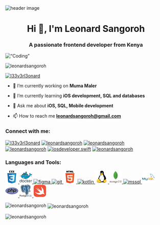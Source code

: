 <img alt = "header image" src = "profile">
<h1 align="center">Hi 👋, I'm Leonard Sangoroh</h1>
<h3 align="center">A passionate frontend developer from Kenya</h3>

<img align = “right” alt = “Coding” width = “400” src = “https://camo.githubusercontent.com/cae12fddd9d6982901d82580bdf321d81fb299141098ca1c2d4891870827bf17/68747470733a2f2f6d69726f2e6d656469756d2e636f6d2f6d61782f313336302f302a37513379765349765f7430696f4a2d5a2e676966”>

<p align="left"> <img src="https://komarev.com/ghpvc/?username=leonardsangoroh&label=Profile%20views&color=0e75b6&style=flat" alt="leonardsangoroh" /> </p>

<p align="left"> <a href="https://twitter.com/l33v3rl3onard" target="blank"><img src="https://img.shields.io/twitter/follow/l33v3rl3onard?logo=twitter&style=for-the-badge" alt="l33v3rl3onard" /></a> </p>

- 🔭 I’m currently working on **Muma Maler**

- 🌱 I’m currently learning **iOS development, SQL and databases**

- 💬 Ask me about **iOS, SQL, Mobile development**

- 📫 How to reach me **leonardsangoroh@gmail.com**

<h3 align="left">Connect with me:</h3>
<p align="left">
<a href="https://twitter.com/l33v3rl3onard" target="blank"><img align="center" src="https://raw.githubusercontent.com/rahuldkjain/github-profile-readme-generator/master/src/images/icons/Social/twitter.svg" alt="l33v3rl3onard" height="30" width="40" /></a>
<a href="https://linkedin.com/in/leonardsangoroh" target="blank"><img align="center" src="https://raw.githubusercontent.com/rahuldkjain/github-profile-readme-generator/master/src/images/icons/Social/linked-in-alt.svg" alt="leonardsangoroh" height="30" width="40" /></a>
<a href="https://stackoverflow.com/users/leonardsangoroh" target="blank"><img align="center" src="https://raw.githubusercontent.com/rahuldkjain/github-profile-readme-generator/master/src/images/icons/Social/stack-overflow.svg" alt="leonardsangoroh" height="30" width="40" /></a>
<a href="https://kaggle.com/leonardsangoroh" target="blank"><img align="center" src="https://raw.githubusercontent.com/rahuldkjain/github-profile-readme-generator/master/src/images/icons/Social/kaggle.svg" alt="leonardsangoroh" height="30" width="40" /></a>
<a href="https://instagram.com/iosdeveloper.swift" target="blank"><img align="center" src="https://raw.githubusercontent.com/rahuldkjain/github-profile-readme-generator/master/src/images/icons/Social/instagram.svg" alt="iosdeveloper.swift" height="30" width="40" /></a>
<a href="https://www.leetcode.com/leonardsangoroh" target="blank"><img align="center" src="https://raw.githubusercontent.com/rahuldkjain/github-profile-readme-generator/master/src/images/icons/Social/leet-code.svg" alt="leonardsangoroh" height="30" width="40" /></a>
</p>

<h3 align="left">Languages and Tools:</h3>
<p align="left"> <a href="https://www.w3schools.com/css/" target="_blank" rel="noreferrer"> <img src="https://raw.githubusercontent.com/devicons/devicon/master/icons/css3/css3-original-wordmark.svg" alt="css3" width="40" height="40"/> </a> <a href="https://www.docker.com/" target="_blank" rel="noreferrer"> <img src="https://raw.githubusercontent.com/devicons/devicon/master/icons/docker/docker-original-wordmark.svg" alt="docker" width="40" height="40"/> </a> <a href="https://www.figma.com/" target="_blank" rel="noreferrer"> <img src="https://www.vectorlogo.zone/logos/figma/figma-icon.svg" alt="figma" width="40" height="40"/> </a> <a href="https://git-scm.com/" target="_blank" rel="noreferrer"> <img src="https://www.vectorlogo.zone/logos/git-scm/git-scm-icon.svg" alt="git" width="40" height="40"/> </a> <a href="https://www.w3.org/html/" target="_blank" rel="noreferrer"> <img src="https://raw.githubusercontent.com/devicons/devicon/master/icons/html5/html5-original-wordmark.svg" alt="html5" width="40" height="40"/> </a> <a href="https://kotlinlang.org" target="_blank" rel="noreferrer"> <img src="https://www.vectorlogo.zone/logos/kotlinlang/kotlinlang-icon.svg" alt="kotlin" width="40" height="40"/> </a> <a href="https://www.linux.org/" target="_blank" rel="noreferrer"> <img src="https://raw.githubusercontent.com/devicons/devicon/master/icons/linux/linux-original.svg" alt="linux" width="40" height="40"/> </a> <a href="https://www.mongodb.com/" target="_blank" rel="noreferrer"> <img src="https://raw.githubusercontent.com/devicons/devicon/master/icons/mongodb/mongodb-original-wordmark.svg" alt="mongodb" width="40" height="40"/> </a> <a href="https://www.microsoft.com/en-us/sql-server" target="_blank" rel="noreferrer"> <img src="https://www.svgrepo.com/show/303229/microsoft-sql-server-logo.svg" alt="mssql" width="40" height="40"/> </a> <a href="https://www.mysql.com/" target="_blank" rel="noreferrer"> <img src="https://raw.githubusercontent.com/devicons/devicon/master/icons/mysql/mysql-original-wordmark.svg" alt="mysql" width="40" height="40"/> </a> <a href="https://www.php.net" target="_blank" rel="noreferrer"> <img src="https://raw.githubusercontent.com/devicons/devicon/master/icons/php/php-original.svg" alt="php" width="40" height="40"/> </a> <a href="https://www.postgresql.org" target="_blank" rel="noreferrer"> <img src="https://raw.githubusercontent.com/devicons/devicon/master/icons/postgresql/postgresql-original-wordmark.svg" alt="postgresql" width="40" height="40"/> </a> <a href="https://developer.apple.com/swift/" target="_blank" rel="noreferrer"> <img src="https://raw.githubusercontent.com/devicons/devicon/master/icons/swift/swift-original.svg" alt="swift" width="40" height="40"/> </a> </p>

<p><img align="left" src="https://github-readme-stats.vercel.app/api/top-langs?username=leonardsangoroh&show_icons=true&locale=en&layout=compact" alt="leonardsangoroh" /></p>

<p>&nbsp;<img align="center" src="https://github-readme-stats.vercel.app/api?username=leonardsangoroh&show_icons=true&locale=en" alt="leonardsangoroh" /></p>

<p><img align="center" src="https://github-readme-streak-stats.herokuapp.com/?user=leonardsangoroh&" alt="leonardsangoroh" /></p>
